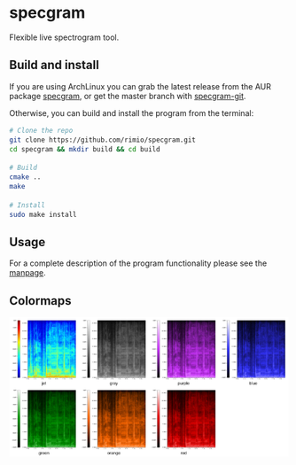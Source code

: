 # specgram
Flexible live spectrogram tool.

## Build and install

If you are using ArchLinux you can grab the latest release from the AUR package [specgram](https://aur.archlinux.org/packages/specgram/), or get the master branch with [specgram-git](https://aur.archlinux.org/packages/specgram-git/).

Otherwise, you can build and install the program from the terminal:
```bash
# Clone the repo
git clone https://github.com/rimio/specgram.git
cd specgram && mkdir build && cd build

# Build
cmake ..
make

# Install
sudo make install
```

## Usage

For a complete description of the program functionality please see the [manpage](man/specgram.1.pdf).

## Colormaps

![colormaps](resources/readme_images/colormaps.png?raw=true "Colormaps")